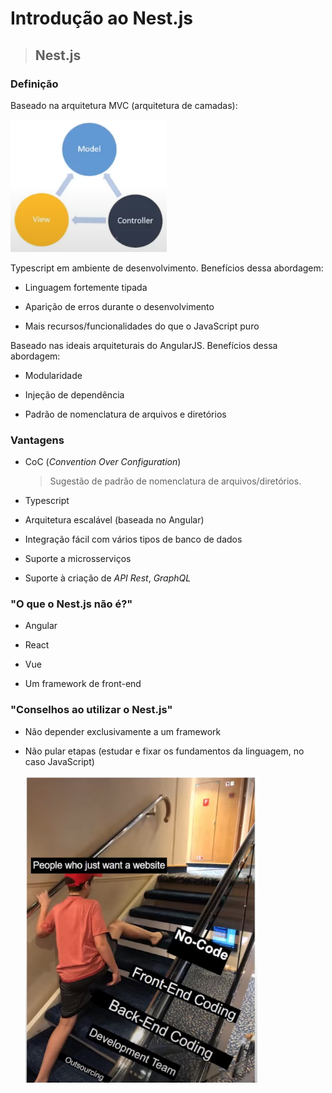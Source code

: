 # Introdução ao Nest.js

> ## **Nest.js**

### **Definição**

Baseado na arquitetura MVC (arquitetura de camadas):

![](../../assets/arquitetura-nest.png)

Typescript em ambiente de desenvolvimento. Benefícios dessa abordagem:

  * Linguagem fortemente tipada
  
  * Aparição de erros durante o desenvolvimento
  
  * Mais recursos/funcionalidades do que o JavaScript puro

Baseado nas ideais arquiteturais do AngularJS. Benefícios dessa abordagem: 

  * Modularidade
  
  * Injeção de dependência
  
  * Padrão de nomenclatura de arquivos e diretórios

### **Vantagens**

* CoC (*Convention Over Configuration*)

  > Sugestão de padrão de nomenclatura de arquivos/diretórios.

* Typescript

* Arquitetura escalável (baseada no Angular)

* Integração fácil com vários tipos de banco de dados

* Suporte a microsserviços

* Suporte à criação de *API Rest*, *GraphQL*

### **"O que o Nest.js não é?"**

* Angular

* React

* Vue

* Um framework de front-end

### **"Conselhos ao utilizar o Nest.js"**

* Não depender exclusivamente a um framework

* Não pular etapas (estudar e fixar os fundamentos da linguagem, no caso JavaScript)

  ![](../../assets/nao-pular-etapas.png)